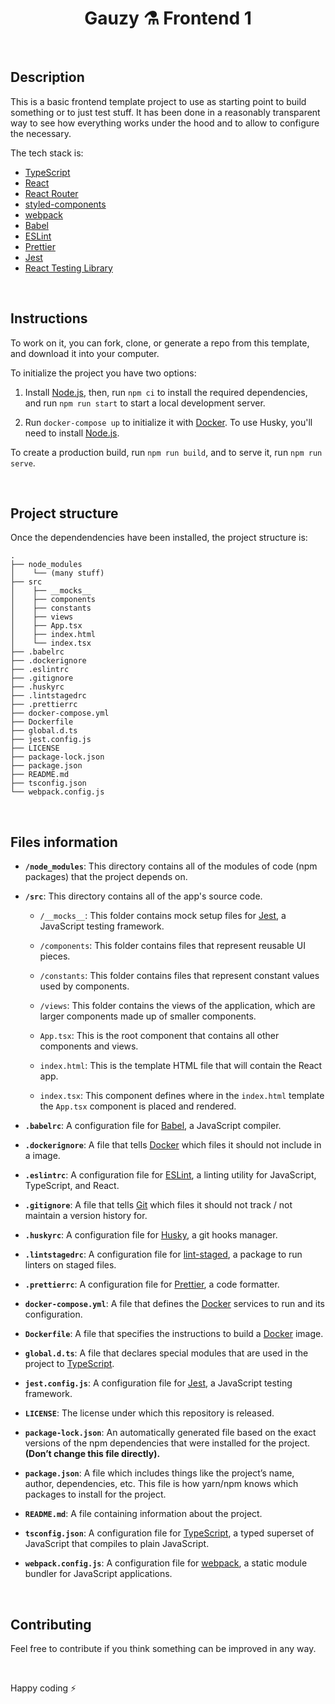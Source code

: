 <h1 align="center">
  Gauzy ⚗️ Frontend 1
</h1>

<br>

## Description

This is a basic frontend template project to use as starting point to build something or to just test stuff. It has been done in a reasonably transparent way to see how everything works under the hood and to allow to configure the necessary.

The tech stack is:

- [TypeScript](https://www.typescriptlang.org)
- [React](https://reactjs.org)
- [React Router](https://reacttraining.com/react-router/web)
- [styled-components](https://www.styled-components.com)
- [webpack](https://webpack.js.org)
- [Babel](https://babeljs.io)
- [ESLint](https://eslint.org)
- [Prettier](https://prettier.io)
- [Jest](https://jestjs.io)
- [React Testing Library](https://testing-library.com/docs/react-testing-library/intro)

<br>

## Instructions

To work on it, you can fork, clone, or generate a repo from this template, and download it into your computer.

To initialize the project you have two options:

1. Install [Node.js](https://nodejs.org), then, run `npm ci` to install the required dependencies, and run `npm run start` to start a local development server.

2. Run `docker-compose up` to initialize it with [Docker](https://www.docker.com/). To use Husky, you'll need to install [Node.js](https://nodejs.org).

To create a production build, run `npm run build`, and to serve it, run `npm run serve`.

<br>

## Project structure

Once the dependendencies have been installed, the project structure is:

    .
    ├── node_modules
    │    └── (many stuff)
    ├── src
    │    ├── __mocks__
    │    ├── components
    │    ├── constants
    │    ├── views
    │    ├── App.tsx
    │    ├── index.html
    │    └── index.tsx
    ├── .babelrc
    ├── .dockerignore
    ├── .eslintrc
    ├── .gitignore
    ├── .huskyrc
    ├── .lintstagedrc
    ├── .prettierrc
    ├── docker-compose.yml
    ├── Dockerfile
    ├── global.d.ts
    ├── jest.config.js
    ├── LICENSE
    ├── package-lock.json
    ├── package.json
    ├── README.md
    ├── tsconfig.json
    └── webpack.config.js

<br>

## Files information

- **`/node_modules`**: This directory contains all of the modules of code (npm packages) that the project depends on.

- **`/src`**: This directory contains all of the app's source code.

  - `/__mocks__`: This folder contains mock setup files for [Jest](https://jestjs.io), a JavaScript testing framework.

  - `/components`: This folder contains files that represent reusable UI pieces.

  - `/constants`: This folder contains files that represent constant values used by components.

  - `/views`: This folder contains the views of the application, which are larger components made up of smaller components.

  - `App.tsx`: This is the root component that contains all other components and views.

  - `index.html`: This is the template HTML file that will contain the React app.

  - `index.tsx`: This component defines where in the `index.html` template the `App.tsx` component is placed and rendered.

- **`.babelrc`**: A configuration file for [Babel](https://babeljs.io), a JavaScript compiler.

- **`.dockerignore`**: A file that tells [Docker](https://www.docker.com/) which files it should not include in a image.

- **`.eslintrc`**: A configuration file for [ESLint](https://eslint.org), a linting utility for JavaScript, TypeScript, and React.

- **`.gitignore`**: A file that tells [Git](https://git-scm.com) which files it should not track / not maintain a version history for.

- **`.huskyrc`**: A configuration file for [Husky](https://github.com/typicode/husky), a git hooks manager.

- **`.lintstagedrc`**: A configuration file for [lint-staged](https://github.com/okonet/lint-staged), a package to run linters on staged files.

- **`.prettierrc`**: A configuration file for [Prettier](https://prettier.io), a code formatter.

- **`docker-compose.yml`**: A file that defines the [Docker](https://www.docker.com/) services to run and its configuration.

* **`Dockerfile`**: A file that specifies the instructions to build a [Docker](https://www.docker.com/) image.

- **`global.d.ts`**: A file that declares special modules that are used in the project to [TypeScript](https://www.typescriptlang.org).

- **`jest.config.js`**: A configuration file for [Jest](https://jestjs.io), a JavaScript testing framework.

- **`LICENSE`**: The license under which this repository is released.

- **`package-lock.json`**: An automatically generated file based on the exact versions of the npm dependencies that were installed for the project. **(Don’t change this file directly).**

- **`package.json`**: A file which includes things like the project’s name, author, dependencies, etc. This file is how yarn/npm knows which packages to install for the project.

- **`README.md`**: A file containing information about the project.

- **`tsconfig.json`**: A configuration file for [TypeScript](https://www.typescriptlang.org), a typed superset of JavaScript that compiles to plain JavaScript.

- **`webpack.config.js`**: A configuration file for [webpack](https://webpack.js.org), a static module bundler for JavaScript applications.

<br>

## Contributing

Feel free to contribute if you think something can be improved in any way.

<br>

Happy coding ⚡
